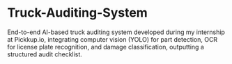 # Truck-Auditing-System
End-to-end AI-based truck auditing system developed during my internship at Pickkup.io, integrating computer vision (YOLO) for part detection, OCR for license plate recognition, and damage classification, outputting a structured audit checklist.
